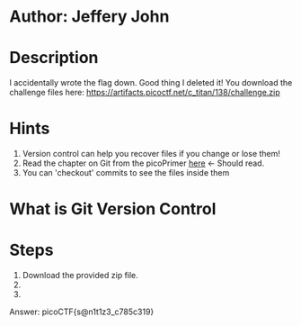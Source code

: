 # Author: Jeffery John

# Description
I accidentally wrote the flag down. Good thing I deleted it! You download the challenge files here: https://artifacts.picoctf.net/c_titan/138/challenge.zip

# Hints
1.  Version control can help you recover files if you change or lose them!
2.  Read the chapter on Git from the picoPrimer [here](https://primer.picoctf.org/#_git_version_control) <- Should read.
3.  You can 'checkout' commits to see the files inside them

# What is Git Version Control


# Steps
1. Download the provided zip file.
2. 
3. 

Answer: picoCTF{s@n1t1z3_c785c319}
